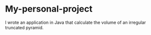 # My-personal-project
I wrote an application in Java that calculate the volume of an irregular truncated pyramid.
